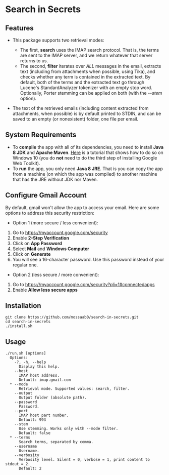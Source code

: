 # Search in Secrets

## Features
- This package supports two retrieval modes:

  - The first, **search** uses the IMAP search protocol. That is, the terms are sent to the IMAP server, and we return whatever that server returns to us.
  - The second, **filter** iterates over *ALL* messages in the email, extracts text (including from attachments when possible, using Tika), and checks whether any term is contained in the extracted text. By default, both of the terms and the extracted text go through Lucene's StandardAnalyzer tokenizer with an empty stop word. Optionally, Porter stemming can be applied on both (with the *--stem* option).

- The text of the retrieved emails (including content extracted from attachments, when possible) is by default printed to STDIN, and can be saved to an empty (or nonexistent) folder, one file per email.

## System Requirements
- To **compile** the app with all of its dependencies, you need to install **Java 8 JDK** and **Apache Maven**. [Here](https://www.twilio.com/blog/2017/01/install-java-8-apache-maven-google-web-toolkit-windows-10.html) is a tutorial that shows how to do so on Windows 10 (you do **not** need to do the third step of installing Google Web Toolkit).
- To **run** the app, you only need **Java 8 JRE**. That is you can copy the app from a machine (on which the app was compiled) to another machine that has the JRE without JDK nor Maven.

## Configure Gmail Account
By default, gmail won't allow the app to access your email. Here are some options to address this security restriction:

 - Option 1 (more secure / less convenient):
  1. Go to https://myaccount.google.com/security
  2. Enable **2-Step Verification**
  3. Click on **App Password**
  4. Select **Mail** and **Windows Computer**
  5. Click on **Generate**
  6. You will see a 16-character password. Use this password instead of your regular one.

 - Option 2 (less secure / more convenient):
  1. Go to https://myaccount.google.com/security?pli=1#connectedapps
  2. Enable **Allow less secure apps**

## Installation
    git clone https://github.com/mossaab0/search-in-secrets.git
    cd search-in-secrets
    ./install.sh

## Usage
    ./run.sh [options]
      Options:
        -?, -h, --help
          Display this help.
        --host
          IMAP host address.
          Default: imap.gmail.com
      * --mode
          Retrieval mode. Supported values: search, filter.
        --output
          Output folder (absolute path).
        --password
          Password.
        --port
          IMAP host part number.
          Default: 993
        --stem
          Use stemming. Works only with --mode filter.
          Default: false
      * --terms
          Search terms, separated by comma.
        --username
          Username.
        --verbosity
          Verbosity level. Silent = 0, verbose = 1, print content to stdout = 2.
          Default: 2
